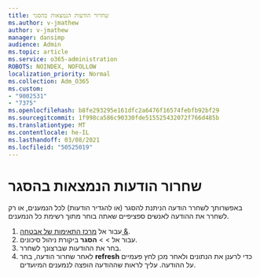 ```yaml
---
title: שחרור הודעות הנמצאות בהסגר
ms.author: v-jmathew
author: v-jmathew
manager: dansimp
audience: Admin
ms.topic: article
ms.service: o365-administration
ROBOTS: NOINDEX, NOFOLLOW
localization_priority: Normal
ms.collection: Adm_O365
ms.custom:
- "9002531"
- "7375"
ms.openlocfilehash: b8fe293295e161dfc2a6476f16574febfb92bf29
ms.sourcegitcommit: 1f998ca586c90330fde515525432072f766d485b
ms.translationtype: MT
ms.contentlocale: he-IL
ms.lasthandoff: 03/08/2021
ms.locfileid: "50525019"
---
```

# <a name="release-quarantined-messages"></a>שחרור הודעות הנמצאות בהסגר

באפשרותך לשחרר הודעה הניתנת להסגר (או להגדיר הודעות) לכל הנמענים, או רק לשחרר את ההודעה לאנשים ספציפיים שאתה בוחר מתוך רשימת כל הנמענים.

1. עבור אל [מרכז התאימות של אבטחה &](https://go.microsoft.com/fwlink/p/?linkid=2077143).
2. עבור אל   >    >  **הסגר** ביקורת ניהול סיכונים.
3. בחר את ההודעות שברצונך לשחרר.
4. לאחר שחרור הודעה, בחר **refresh** כדי לרענן את הנתונים ולאחר מכן לחץ פעמיים על ההודעה. עליך לראות שההודעה הופצה לנמענים המיועדים.
